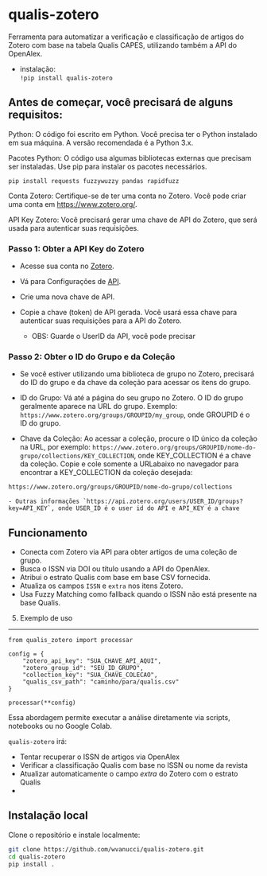 # qualis-zotero

Ferramenta para automatizar a verificação e classificação de artigos do Zotero com base na tabela Qualis CAPES, utilizando também a API do OpenAlex.

- instalação:  
`!pip install qualis-zotero`

## Antes de começar, você precisará de alguns requisitos:

Python: O código foi escrito em Python. Você precisa ter o Python instalado em sua máquina. A versão recomendada é a Python 3.x.

Pacotes Python: O código usa algumas bibliotecas externas que precisam ser instaladas. Use pip para instalar os pacotes necessários.

`pip install requests fuzzywuzzy pandas rapidfuzz`

Conta Zotero: Certifique-se de ter uma conta no Zotero. Você pode criar uma conta em https://www.zotero.org/.

API Key Zotero: Você precisará gerar uma chave de API do Zotero, que será usada para autenticar suas requisições.

### Passo 1: Obter a API Key do Zotero

- Acesse sua conta no [Zotero](https://www.zotero.org/).

- Vá para Configurações de [API](https://www.zotero.org/settings/keys0).

- Crie uma nova chave de API.

- Copie a chave (token) de API gerada. Você usará essa chave para autenticar suas requisições para a API do Zotero.
    - OBS: Guarde o UserID da API, você pode precisar 

### Passo 2: Obter o ID do Grupo e da Coleção
- Se você estiver utilizando uma biblioteca de grupo no Zotero, precisará do ID do grupo e da chave da coleção para acessar os itens do grupo.

- ID do Grupo: Vá até a página do seu grupo no Zotero. O ID do grupo geralmente aparece na URL do grupo. Exemplo: `https://www.zotero.org/groups/GROUPID/my_group`, onde GROUPID é o ID do grupo.

- Chave da Coleção: Ao acessar a coleção, procure o ID único da coleção na URL, por exemplo: `https://www.zotero.org/groups/GROUPID/nome-do-grupo/collections/KEY_COLLECTION`, onde KEY_COLLECTION é a chave da coleção. Copie e cole somente a URLabaixo no navegador para encontrar a KEY_COLLECTION da coleção desejada:
```markdown
https://www.zotero.org/groups/GROUPID/nome-do-grupo/collections
```
    - Outras informações `https://api.zotero.org/users/USER_ID/groups?key=API_KEY`, onde USER_ID é o user id do API e API_KEY é a chave

## Funcionamento

- Conecta com Zotero via API para obter artigos de uma coleção de grupo.
- Busca o ISSN via DOI ou título usando a API do OpenAlex.
- Atribui o estrato Qualis com base em base CSV fornecida.
- Atualiza os campos `ISSN` e `extra` nos itens Zotero.
- Usa Fuzzy Matching como fallback quando o ISSN não está presente na base Qualis.



5. Exemplo de uso
-----------------

    from qualis_zotero import processar

    config = {
        "zotero_api_key": "SUA_CHAVE_API_AQUI",
        "zotero_group_id": "SEU_ID_GRUPO",
        "collection_key": "SUA_CHAVE_COLECAO",
        "qualis_csv_path": "caminho/para/qualis.csv"
    }

    processar(**config)

Essa abordagem permite executar a análise diretamente via scripts, notebooks ou no Google Colab.

``qualis-zotero`` irá:

- Tentar recuperar o ISSN de artigos via OpenAlex
- Verificar a classificação Qualis com base no ISSN ou nome da revista
- Atualizar automaticamente o campo *extra* do Zotero com o estrato Qualis
- 

## Instalação local

Clone o repositório e instale localmente:

```bash
git clone https://github.com/wvanucci/qualis-zotero.git
cd qualis-zotero
pip install .


